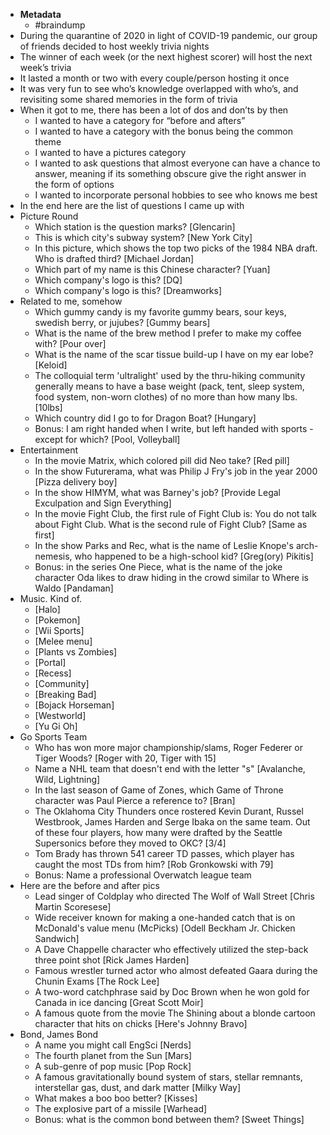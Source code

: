 - **Metadata**
    - #braindump
- During the quarantine of 2020 in light of COVID-19 pandemic, our group of friends decided to host weekly trivia nights
- The winner of each week (or the next highest scorer) will host the next week’s trivia
- It lasted a month or two with every couple/person hosting it once
- It was very fun to see who’s knowledge overlapped with who’s, and revisiting some shared memories in the form of trivia
- When it got to me, there has been a lot of dos and don’ts by then
    - I wanted to have a category for “before and afters”
    - I wanted to have a category with the bonus being the common theme
    - I wanted to have a pictures category
    - I wanted to ask questions that almost everyone can have a chance to answer, meaning if its something obscure give the right answer in the form of options
    - I wanted to incorporate personal hobbies to see who knows me best
- In the end here are the list of questions I came up with
- Picture Round
    - Which station is the question marks? [Glencarin]
    - This is which city's subway system? [New York City]
    - In this picture, which shows the top two picks of the 1984 NBA draft. Who is drafted third? [Michael Jordan]
    - Which part of my name is this Chinese character? [Yuan]
    - Which company's logo is this? [DQ]
    - Which company's logo is this? [Dreamworks]
- Related to me, somehow
    - Which gummy candy is my favorite gummy bears, sour keys, swedish berry, or jujubes? [Gummy bears]
    - What is the name of the brew method I prefer to make my coffee with? [Pour over]
    - What is the name of the scar tissue build-up I have on my ear lobe? [Keloid]
    - The colloquial term 'ultralight' used by the thru-hiking community generally means to have a base weight (pack, tent, sleep system, food system, non-worn clothes) of no more than how many lbs. [10lbs]
    - Which country did I go to for Dragon Boat? [Hungary]
    - Bonus: I am right handed when I write, but left handed with sports - except for which? [Pool, Volleyball]
- Entertainment
    - In the movie Matrix, which colored pill did Neo take? [Red pill]
    - In the show Futurerama, what was Philip J Fry's job in the year 2000 [Pizza delivery boy]
    - In the show HIMYM, what was Barney's job? [Provide Legal Exculpation and Sign Everything]
    - In the movie Fight Club, the first rule of Fight Club is: You do not talk about Fight Club. What is the second rule of Fight Club? [Same as first]
    - In the show Parks and Rec, what is the name of Leslie Knope's arch-nemesis, who happened to be a high-school kid? [Greg(ory) Pikitis]
    - Bonus: in the series One Piece, what is the name of the joke character Oda likes to draw hiding in the crowd similar to Where is Waldo [Pandaman]
- Music. Kind of.
    - [Halo]
    - [Pokemon]
    - [Wii Sports]
    - [Melee menu]
    - [Plants vs Zombies]
    - [Portal]
    - [Recess]
    - [Community]
    - [Breaking Bad]
    - [Bojack Horseman]
    - [Westworld]
    - [Yu Gi Oh]
- Go Sports Team
    - Who has won more major championship/slams, Roger Federer or Tiger Woods? [Roger with 20, Tiger with 15]
    - Name a NHL team that doesn't end with the letter "s" [Avalanche, Wild, Lightning]
    - In the last season of Game of Zones, which Game of Throne character was Paul Pierce a reference to? [Bran]
    - The Oklahoma City Thunders once rostered Kevin Durant, Russel Westbrook, James Harden and Serge Ibaka on the same team. Out of these four players, how many were drafted by the Seattle Supersonics before they moved to OKC? [3/4]
    - Tom Brady has thrown 541 career TD passes, which player has caught the most TDs from him? [Rob Gronkowski with 79]
    - Bonus: Name a professional Overwatch league team
- Here are the before and after pics
    - Lead singer of Coldplay who directed The Wolf of Wall Street [Chris Martin Scoresese]
    - Wide receiver known for making a one-handed catch that is on McDonald's value menu (McPicks) [Odell Beckham Jr. Chicken Sandwich]
    - A Dave Chappelle character who effectively utilized the step-back three point shot [Rick James Harden]
    - Famous wrestler turned actor who almost defeated Gaara during the Chunin Exams [The Rock Lee]
    - A two-word catchphrase said by Doc Brown when he won gold for Canada in ice dancing [Great Scott Moir]
    - A famous quote from the movie The Shining about a blonde cartoon character that hits on chicks [Here's Johnny Bravo]
- Bond, James Bond
    - A name you might call EngSci [Nerds]
    - The fourth planet from the Sun [Mars]
    - A sub-genre of pop music [Pop Rock]
    - A famous gravitationally bound system of stars, stellar remnants, interstellar gas, dust, and dark matter [Milky Way]
    - What makes a boo boo better? [Kisses]
    - The explosive part of a missile [Warhead]
    - Bonus: what is the common bond between them? [Sweet Things]
